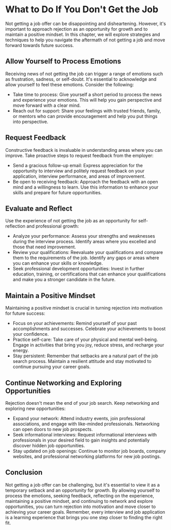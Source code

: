 What to Do If You Don't Get the Job
===============================================

Not getting a job offer can be disappointing and disheartening. However, it's important to approach rejection as an opportunity for growth and to maintain a positive mindset. In this chapter, we will explore strategies and techniques to help you navigate the aftermath of not getting a job and move forward towards future success.

**Allow Yourself to Process Emotions**
--------------------------------------

Receiving news of not getting the job can trigger a range of emotions such as frustration, sadness, or self-doubt. It's essential to acknowledge and allow yourself to feel these emotions. Consider the following:

* Take time to process: Give yourself a short period to process the news and experience your emotions. This will help you gain perspective and move forward with a clear mind.
* Reach out for support: Share your feelings with trusted friends, family, or mentors who can provide encouragement and help you put things into perspective.

**Request Feedback**
--------------------

Constructive feedback is invaluable in understanding areas where you can improve. Take proactive steps to request feedback from the employer:

* Send a gracious follow-up email: Express appreciation for the opportunity to interview and politely request feedback on your application, interview performance, and areas of improvement.
* Be open to receiving feedback: Approach the feedback with an open mind and a willingness to learn. Use this information to enhance your skills and prepare for future opportunities.

**Evaluate and Reflect**
------------------------

Use the experience of not getting the job as an opportunity for self-reflection and professional growth:

* Analyze your performance: Assess your strengths and weaknesses during the interview process. Identify areas where you excelled and those that need improvement.
* Review your qualifications: Reevaluate your qualifications and compare them to the requirements of the job. Identify any gaps or areas where you can enhance your skills or knowledge.
* Seek professional development opportunities: Invest in further education, training, or certifications that can enhance your qualifications and make you a stronger candidate in the future.

**Maintain a Positive Mindset**
-------------------------------

Maintaining a positive mindset is crucial in turning rejection into motivation for future success:

* Focus on your achievements: Remind yourself of your past accomplishments and successes. Celebrate your achievements to boost your confidence.
* Practice self-care: Take care of your physical and mental well-being. Engage in activities that bring you joy, reduce stress, and recharge your energy.
* Stay persistent: Remember that setbacks are a natural part of the job search process. Maintain a resilient attitude and stay motivated to continue pursuing your career goals.

**Continue Networking and Exploring Opportunities**
---------------------------------------------------

Rejection doesn't mean the end of your job search. Keep networking and exploring new opportunities:

* Expand your network: Attend industry events, join professional associations, and engage with like-minded professionals. Networking can open doors to new job prospects.
* Seek informational interviews: Request informational interviews with professionals in your desired field to gain insights and potentially discover hidden job opportunities.
* Stay updated on job openings: Continue to monitor job boards, company websites, and professional networking platforms for new job postings.

**Conclusion**
--------------

Not getting a job offer can be challenging, but it's essential to view it as a temporary setback and an opportunity for growth. By allowing yourself to process the emotions, seeking feedback, reflecting on the experience, maintaining a positive mindset, and continuing to network and explore opportunities, you can turn rejection into motivation and move closer to achieving your career goals. Remember, every interview and job application is a learning experience that brings you one step closer to finding the right fit.
